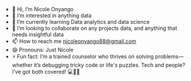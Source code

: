 - 👋 Hi, I’m Nicole Onyango
- 👀 I’m interested in anything data
- 🌱 I’m currently learning Data analytics and data science
- 💞️ I’m looking to collaborate on any projects data, and anything that needs insightful data
- 📫 How to reach me nicoleonyango88@gmail.com
- 😄 Pronouns: Just Nicole
- ⚡ Fun fact:  I’m a trained counselor who thrives on solving problems—whether it’s debugging tricky code or life's puzzles.
  Tech and people? I’ve got both covered! 💻🧠✨

<!---
HERNIQNESS/HERNIQNESS is a ✨ special ✨ repository because its `README.md` (this file) appears on your GitHub profile.
You can click the Preview link to take a look at your changes.
--->
